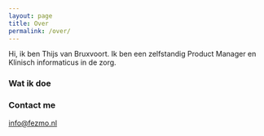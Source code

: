 ```yaml
---
layout: page
title: Over
permalink: /over/
---
```


Hi, ik ben Thijs van Bruxvoort. Ik ben een zelfstandig Product Manager en Klinisch informaticus in de zorg. 

### Wat ik doe


### Contact me

[info@fezmo.nl](mailto:info@fezmo.nl)